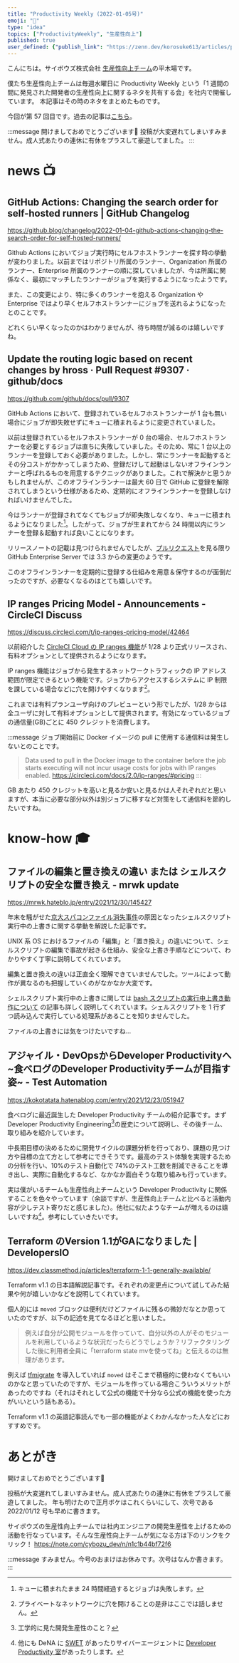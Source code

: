 ```yaml
---
title: "Productivity Weekly (2022-01-05号)"
emoji: "🌄"
type: "idea"
topics: ["ProductivityWeekly", "生産性向上"]
published: true
user_defined: {"publish_link": "https://zenn.dev/korosuke613/articles/productivity-weekly-20220105"}
---
```


こんにちは。サイボウズ株式会社 [生産性向上チーム](https://note.com/cybozu_dev/n/n1c1b44bf72f6)の平木場です。

僕たち生産性向上チームは毎週水曜日に Productivity Weekly という「1 週間の間に発見された開発者の生産性向上に関するネタを共有する会」を社内で開催しています。
本記事はその時のネタをまとめたものです。

今回が第 57 回目です。過去の記事は[こちら](https://zenn.dev/topics/productivityweekly)。

:::message
開けましておめでとうございます🎍
投稿が大変遅れてしまいすみません。成人式あたりの連休に有休をプラスして豪遊してました。
:::

# news 📺

## GitHub Actions: Changing the search order for self-hosted runners | GitHub Changelog
https://github.blog/changelog/2022-01-04-github-actions-changing-the-search-order-for-self-hosted-runners/

Github Actions においてジョブ実行時にセルフホストランナーを探す時の挙動が変わりました。以前まではリポジトリ所属のランナー、Organization 所属のランナー、Enterprise 所属のランナーの順に探していましたが、今は所属に関係なく、最初にマッチしたランナーがジョブを実行するようになったようです。

また、この変更により、特に多くのランナーを抱える Organization や Enterprise ではより早くセルフホストランナーにジョブを送れるようになったとのことです。

どれくらい早くなったのかはわかりませんが、待ち時間が減るのは嬉しいですね。

## Update the routing logic based on recent changes by hross · Pull Request #9307 · github/docs
https://github.com/github/docs/pull/9307

GitHub Actions において、登録されているセルフホストランナーが 1 台も無い場合にジョブが即失敗せずにキューに積まれるように変更されていました。

以前は登録されているセルフホストランナーが 0 台の場合、セルフホストランナーを必要とするジョブは直ちに失敗していました。そのため、常に 1 台以上のランナーを登録しておく必要がありました。しかし、常にランナーを起動するとその分コストがかかってしまうため、登録だけして起動はしないオフラインランナーと呼ばれるものを用意するテクニックがありました。これで解決かと思うかもしれませんが、このオフラインランナーは最大 60 日で GitHub に登録を解除されてしまうという仕様があるため、定期的にオフラインランナーを登録しなければいけませんでした。

今はランナーが登録されてなくてもジョブが即失敗しなくなり、キューに積まれるようになりました[^queue_24]。したがって、ジョブが生まれてから 24 時間以内にランナーを登録＆起動すれば良いことになります。

リリースノートの記載は見つけられませんでしたが、[プルリクエスト](https://github.com/github/docs/pull/9307/files#diff-414971700923a8877f83fe98ab88782398ac0f64096eb95b94c49c10a8ef776dR73)を見る限り GitHub Enterprise Server では 3.3 からの変更のようです。

このオフラインランナーを定期的に登録する仕組みを用意＆保守するのが面倒だったのですが、必要なくなるのはとても嬉しいです。

[^queue_24]: キューに積まれたまま 24 時間経過するとジョブは失敗します。

## IP ranges Pricing Model - Announcements - CircleCI Discuss
https://discuss.circleci.com/t/ip-ranges-pricing-model/42464

以前紹介した [CircleCI Cloud の IP ranges 機能](https://zenn.dev/korosuke613/articles/productivity-weekly-20210811#ip-%E3%82%A2%E3%83%89%E3%83%AC%E3%82%B9%E3%81%AE%E7%AF%84%E5%9B%B2%E3%81%AE%E3%82%AA%E3%83%BC%E3%83%97%E3%83%B3-%E3%83%97%E3%83%AC%E3%83%93%E3%83%A5%E3%83%BC%E3%82%92%E6%9C%89%E6%96%99%E3%83%97%E3%83%A9%E3%83%B3-%E3%83%A6%E3%83%BC%E3%82%B6%E3%83%BC%E5%90%91%E3%81%91%E3%81%AB%E9%96%8B%E5%A7%8B)が 1/28 より正式リリースされ、有料オプションとして提供されるようになります。

IP ranges 機能はジョブから発生するネットワークトラフィックの IP アドレス範囲が限定できるという機能です。ジョブからアクセスするシステムに IP 制限を課している場合などに穴を開けやすくなります[^hole]。

これまでは有料プランユーザ向けのプレビューという形でしたが、1/28 からは全ユーザに対して有料オプションとして提供されます。有効になっているジョブの通信量(GB)ごとに 450 クレジットを消費します。

:::message
ジョブ開始前に Docker イメージの pull に使用する通信料は発生しないとのことです。

> Data used to pull in the Docker image to the container before the job starts executing will not incur usage costs for jobs with IP ranges enabled.
> https://circleci.com/docs/2.0/ip-ranges/#pricing
:::

GB あたり 450 クレジットを高いと見るか安いと見るかは人それぞれだと思いますが、本当に必要な部分以外は別ジョブに移すなど対策をして通信料を節約したいですね。


[^hole]: プライベートなネットワークに穴を開けることの是非はここでは話しません。

# know-how 🎓

## ファイルの編集と置き換えの違い または シェルスクリプトの安全な置き換え - mrwk update
https://mrwk.hateblo.jp/entry/2021/12/30/145427

年末を騒がせた[京大スパコンファイル消失事件](https://www.iimc.kyoto-u.ac.jp/ja/whatsnew/information/detail/211228056999.html)の原因となったシェルスクリプト実行中の上書きに関する挙動を解説した記事です。

UNIX 系 OS におけるファイルの「編集」と「置き換え」の違いについて、シェルスクリプトの編集で事故が起きる仕組み、安全な上書き手順などについて、わかりやすく丁寧に説明してくれています。

編集と置き換えの違いは正直全く理解できていませんでした。ツールによって動作が異なるのも把握していくのがなかなか大変です。

シェルスクリプト実行中の上書きに関しては [bash スクリプトの実行中上書き動作について](https://zenn.dev/mattn/articles/5af86b61004bdc) の記事も詳しく説明してくれています。シェルスクリプトを 1 行ずつ読み込んで実行している処理系があることを知りませんでした。

ファイルの上書きには気をつけたいですね...

## アジャイル・DevOpsからDeveloper Productivityへ ~食べログのDeveloper Productivityチームが目指す姿~ - Test Automation
https://kokotatata.hatenablog.com/entry/2021/12/23/051947

食べログに最近誕生した Developer Productivity チームの紹介記事です。まず Developer Productivity Engineering[^dpe]の歴史について説明し、その後チーム、取り組みを紹介しています。

中長期目標の決めるために開発サイクルの課題分析を行っており、課題の見つけ方や目標の立て方として参考にできそうです。最高のテスト体験を実現するための分析を行い、10%のテスト自動化で 74%のテスト工数を削減できることを導き出し、実際に自動化するなど、なかなか面白そうな取り組みも行っています。

実は僕がいるチームも生産性向上チームという Developer Productivity に関係することを色々やっています（余談ですが、生産性向上チームと比べると活動内容が少しテスト寄りだと感じました）。他社に似たようなチームが増えるのは嬉しいですね[^devprod]。参考にしていきたいです。

[^dpe]: 工学的に見た開発生産性のこと？
[^devprod]: 他にも DeNA に [SWET](https://engineering.dena.com/team/quality/swet/) があったりサイバーエージェントに [Developer Productivity 室](https://www.cyberagent.co.jp/way/features/list/detail/id=25235)があったりします。


## Terraform のVersion 1.1がGAになりました | DevelopersIO
https://dev.classmethod.jp/articles/terraform-1-1-generally-available/

Terraform v1.1 の日本語解説記事です。それぞれの変更点について試してみた結果や何が嬉しいかなどを説明してくれています。

個人的には `moved` ブロックは便利だけどファイルに残るの微妙だなとか思っていたのですが、以下の記述を見てなるほどと思いました。

> 例えば自分が公開モジュールを作っていて、自分以外の人がそのモジュールを利用しているような状況だったらどうでしょうか？リファクタリングした後に利用者全員に「terraform state mvを使ってね」と伝えるのは無理があります。

例えば [tfmigrate](https://github.com/minamijoyo/tfmigrate) を導入していれば `moved` はそこまで積極的に使わなくてもいいのかなと思っていたのですが、モジュールを作っている場合こういうメリットがあったのですね（それはそれとして公式の機能で十分なら公式の機能を使った方がいいという話もある）。

Terraform v1.1 の英語記事読んでも一部の機能がよくわかんなかった人などにおすすめです。

# あとがき
開けましておめでとうございます🎍

投稿が大変遅れてしまいすみません。成人式あたりの連休に有休をプラスして豪遊してました。
年も明けたので正月ボケはこれくらいにして、次号である 2022/01/12 号も早めに書きます。

サイボウズの生産性向上チームでは社内エンジニアの開発生産性を上げるための活動を行なっています。そんな生産性向上チームが気になる方は下のリンクをクリック！
https://note.com/cybozu_dev/n/n1c1b44bf72f6

:::message
すみません。今号のおまけはお休みです。次号はなんか書きます。
:::
